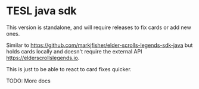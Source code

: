# TESL java sdk

This version is standalone, and will require releases to fix cards or add new ones.

Similar to https://github.com/markjfisher/elder-scrolls-legends-sdk-java but holds cards locally and doesn't require
the external API https://elderscrollslegends.io.

This is just to be able to react to card fixes quicker.

TODO: More docs